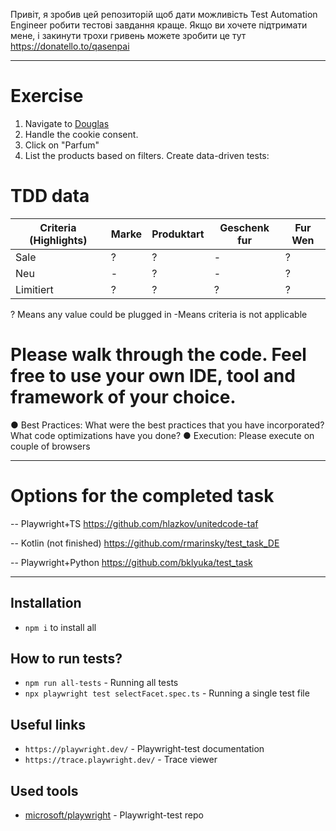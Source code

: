 Привіт, я зробив цей репозиторій щоб дати можливість Test Automation Engineer робити тестові завдання краще.
Якщо ви хочете підтримати мене, і закинути трохи гривень можете зробити це тут 
https://donatello.to/qasenpai

------------------------------------------------------------------------------

# Exercise

1. Navigate to [Douglas](https://www.douglas.de/de)
2. Handle the cookie consent.
3. Click on "Parfum"
4. List the products based on filters. Create data-driven tests:

# TDD data  

| Criteria (Highlights) | Marke | Produktart | Geschenk fur | Fur Wen |
|-----------------------|-------|------------|--------------|---------|
| Sale                  | ?     | ?          | -            | ?       |
| Neu                   | -     | ?          | -            | ?       |
| Limitiert             | ?     | ?          | ?            | ?       |

? Means any value could be plugged in
-Means criteria is not applicable

# Please walk through the code. Feel free to use your own IDE, tool and framework of your choice.
●	Best Practices: What were the best practices that you have incorporated? What code optimizations have you done? 
●	Execution: Please execute on couple of browsers 

------------------------------------------------------------------------------

# Options for the completed task
-- Playwright+TS
https://github.com/hlazkov/unitedcode-taf

-- Kotlin (not finished)
https://github.com/rmarinsky/test_task_DE

-- Playwright+Python
https://github.com/bklyuka/test_task

------------------------------------------------------------------------------
## Installation

- `npm i` to install all

## How to run tests?

- `npm run all-tests` - Running all tests
- `npx playwright test selectFacet.spec.ts` - Running a single test file

## Useful links

- `https://playwright.dev/` - Playwright-test documentation
- `https://trace.playwright.dev/` - Trace viewer

## Used tools

- [microsoft/playwright](https://github.com/microsoft/playwright) - Playwright-test repo

